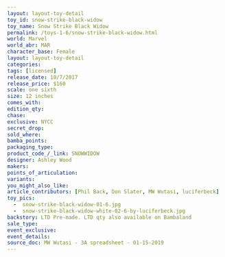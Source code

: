 ```yaml
---
layout: layout-toy-detail 
toy_id: snow-strike-black-widow
toy_name: Snow Strike Black Widow
permalink: /toys-1-6/snow-strike-black-widow.html
world: Marvel
world_abr: MAR
character_base: Female
layout: layout-toy-detail
categories: 
tags: [licensed]
release_date: 10/7/2017
release_price: $160 
scale: one sixth
size: 12 inches
comes_with: 
edition_qty: 
chase: 
exclusive: NYCC
secret_drop: 
sold_where: 
bamba_points: 
packaging_type: 
product_code_/_link: SNOWWIDOW
designer: Ashley Wood
makers: 
points_of_articulation: 
variants: 
you_might_also_like: 
article_contributors: [Phil Back, Don Slater, MW Wutasi, luciferbeck]
toy_pics: 
  -  snow-strike-black-widow-01-6.jpg
  -  snow-strike-black-widow-white-02-6-by-luciferbeck.jpg
backstory: LTD Pre-made. LTD qty also available on Bambaland
sale_type: 
event_exclusive: 
event_details: 
source_doc: MW Wutasi - 3A spreadsheet - 01-15-2019
---
```

